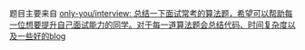 题目主要来自 [only-you/interview: 总结一下面试常考的算法题，希望可以帮助每一位想要提升自己面试能力的同学。对于每一道算法题会总结代码、时间复杂度以及一些好的blog](https://github.com/only-you/interview )